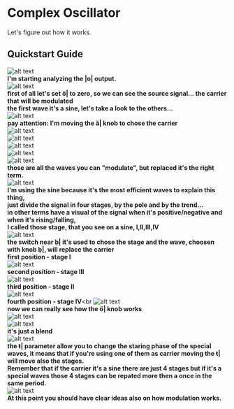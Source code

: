 # Complex Oscillator

Let's figure out how it works.

## Quickstart Guide

![alt text](img/1.png)<br>
<b>I'm starting analyzing the |o| output.</b><br> 
![alt text](img/2.png)<br>
<b>first of all let's set ö| to zero, so we can see the source signal... the carrier that will be modulated<br>
the first wave it's a sine, let's take a look to the others...</b><br>
![alt text](img/3.png)<br>
<b>pay attention: I'm moving the ã| knob to chose the carrier</b><br>
![alt text](img/4.png)<br>
![alt text](img/5.png)<br>
![alt text](img/6.png)<br>
![alt text](img/7.png)<br>
![alt text](img/8.png)<br>
<b>those are all the waves you can "modulate", but replaced it's the right term.</b><br>
![alt text](img/9.png)<br>
<b>I'm using the sine because it's the most efficient waves to explain this thing,<br>
just divide the signal in four stages, by the pole and by the trend...<br>
in other terms have a visual of the signal when it's positive/negative and when it's rising/falling,<br>
I called those stage, that you see on a sine, I,II,III,IV</b><br>
![alt text](img/10.png)<br>
<b>the switch near ḅ| it's used to chose the stage and the wave, choosen with knob ḅ|, will replace the carrier<br>
first position - stage I</b><br>
![alt text](img/11.png)<br>
<b>second position - stage III</b><br>
![alt text](img/12.png)<br>
<b>third position - stage II</b><br>
![alt text](img/13.png)<br>
<b>fourth position - stage IV</b><br
![alt text](img/14.png)<br>
<b>now we can really see how the ö| knob works</b><br>
![alt text](img/15.png)<br>
![alt text](img/16.png)<br>
<b>it's just a blend</b><br>
![alt text](img/theta.gif)<br>
<b>the ŧ| parameter allow you to change the staring phase of the special waves, it means that if you're using one of them as carrier moving the ŧ| will move also the stages.<br>
Remember that if the carrier it's a sine there are just 4 stages but if it's a special waves those 4 stages can be repated more then a once in the same period.</b><br>
![alt text](../../img/comenu.png)<br>
<b>At this point you should have clear ideas also on how modulation works.</b>

